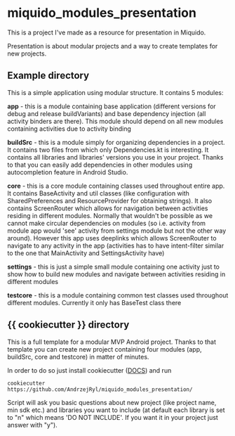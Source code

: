 # miquido_modules_presentation

This is a project I've made as a resource for presentation in Miquido.

Presentation is about modular projects and a way to create templates for new projects.

## Example directory
This is a simple application using modular structure. It contains 5 modules:

**app** - this is a module containing base application (different versions for debug and release buildVariants)
and base dependency injection (all activity binders are there). This module should depend on all new modules
containing activities due to activity binding

**buildSrc** - this is a module simply for organizing dependencies in a project. It contains two files
from which only Dependencies.kt is interesting. It contains all libraries and libraries' versions you use
in your project. Thanks to that you can easily add dependencies in other modules using autocompletion feature
in Android Studio.

**core** - this is a core module containing classes used throughout entire app. It contains BaseActivity and util
classes (like configuration with SharedPreferences and ResourceProvider for obtaining strings). It also
contains ScreenRouter which allows for navigation between activities residing in different modules. Normally that
wouldn't be possible as we cannot make circular dependencies on modules (so i.e. activity from module app would
'see' activity from settings module but not the other way around). However this app uses deeplinks which allows
ScreenRouter to navigate to any activity in the app (activities has to have intent-filter similar to the one that
MainActivity and SettingsActivity have)

**settings** - this is just a simple small module containing one activity just to show how to build new modules 
and navigate between activities residing in different modules

**testcore** - this is a module containing common test classes used throughout different modules. Currently it 
only has BaseTest class there

## {{ cookiecutter }} directory
This is a full template for a modular MVP Android project. Thanks to that template you 
can create new project containing four modules (app, buildSrc, core and testcore) in matter
of minutes.

In order to do so just install cookiecutter ([DOCS](https://cookiecutter.readthedocs.io/en/latest/installation.html))
and run

`cookiecutter https://github.com/AndrzejRyl/miquido_modules_presentation/`


Script will ask you basic questions about new project (like project name, min sdk etc.)
and libraries you want to include (at default each library is set to "n" which means 'DO NOT INCLUDE'.
If you want it in your project just answer with "y").
